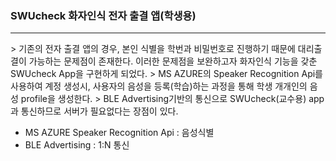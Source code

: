 ### SWUcheck 화자인식 전자 출결 앱(학생용)
<hr/>
> 기존의 전자 출결 앱의 경우, 본인 식별을 학번과 비밀번호로 진행하기 때문에 대리출결이 가능하는 문제점이 존재한다. 이러한 문제점을 보완하고자 화자인식 기능을 갖춘 SWUcheck App을 구현하게 되었다.
> MS AZURE의 Speaker Recognition Api를 사용하여 계정 생성시, 사용자의 음성을 등록(학습)하는 과정을 통해 학생 개개인의 음성 profile을 생성한다.
> BLE Advertising기반의 통신으로 SWUcheck(교수용) app과 통신하므로 서버가 필요없다는 장점이 있다.

- MS AZURE Speaker Recognition Api : 음성식별
- BLE Advertising : 1:N 통신

